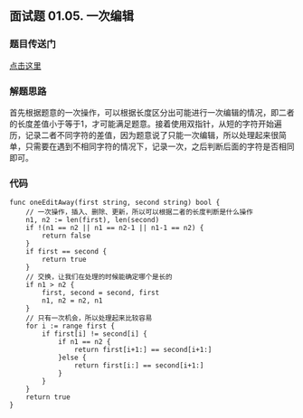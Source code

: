 ## 面试题 01.05. 一次编辑

### 题目传送门

[点击这里](https://leetcode.cn/problems/one-away-lcci/)

### 解题思路

首先根据题意的一次操作，可以根据长度区分出可能进行一次编辑的情况，即二者的长度差值小于等于1，才可能满足题意。接着使用双指针，从短的字符开始遍历，记录二者不同字符的差值，因为题意说了只能一次编辑，所以处理起来很简单，只需要在遇到不相同字符的情况下，记录一次，之后判断后面的字符是否相同即可。

### 代码

```golang
func oneEditAway(first string, second string) bool {
	// 一次操作，插入、删除、更新，所以可以根据二者的长度判断是什么操作
	n1, n2 := len(first), len(second)
	if !(n1 == n2 || n1 == n2-1 || n1-1 == n2) {
		return false
	}
	if first == second {
		return true
	}
	// 交换，让我们在处理的时候能确定哪个是长的
	if n1 > n2 {
		first, second = second, first
		n1, n2 = n2, n1
	}
	// 只有一次机会，所以处理起来比较容易
	for i := range first {
		if first[i] != second[i] {
			if n1 == n2 {
				return first[i+1:] == second[i+1:]
			}else {
				return first[i:] == second[i+1:]
			}
		}
	}
	return true
}

```